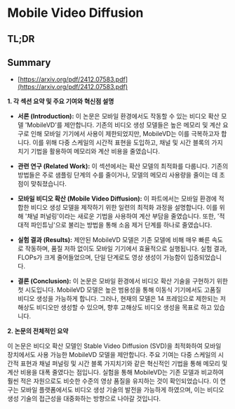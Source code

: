 # Mobile Video Diffusion
## TL;DR
## Summary
- [https://arxiv.org/pdf/2412.07583.pdf](https://arxiv.org/pdf/2412.07583.pdf)

**1. 각 섹션 요약 및 주요 기여와 혁신점 설명**

- **서론 (Introduction):** 이 논문은 모바일 환경에서도 작동할 수 있는 비디오 확산 모델 'MobileVD'를 제안합니다. 기존의 비디오 생성 모델들은 높은 메모리 및 계산 요구로 인해 모바일 기기에서 사용이 제한되었지만, MobileVD는 이를 극복하고자 합니다. 이를 위해 다중 스케일의 시간적 표현을 도입하고, 채널 및 시간 블록의 가지치기 기법을 활용하여 메모리와 계산 비용을 줄였습니다.

- **관련 연구 (Related Work):** 이 섹션에서는 확산 모델의 최적화를 다룹니다. 기존의 방법들은 주로 샘플링 단계의 수를 줄이거나, 모델의 메모리 사용량을 줄이는 데 초점이 맞춰졌습니다.

- **모바일 비디오 확산 (Mobile Video Diffusion):** 이 파트에서는 모바일 환경에 적합한 비디오 생성 모델을 제작하기 위한 일련의 최적화 과정을 설명합니다. 이를 위해 '채널 퍼널링'이라는 새로운 기법을 사용하여 계산 부담을 줄였습니다. 또한, '적대적 파인튜닝'으로 불리는 방법을 통해 소음 제거 단계를 하나로 줄였습니다.

- **실험 결과 (Results):** 제안된 MobileVD 모델은 기존 모델에 비해 매우 빠른 속도로 작동하며, 품질 저하 없이도 모바일 기기에서 효율적으로 실행됩니다. 실험 결과, FLOPs가 크게 줄어들었으며, 단일 단계로도 영상 생성이 가능함이 입증되었습니다.

- **결론 (Conclusion):** 이 논문은 모바일 환경에서 비디오 확산 기술을 구현하기 위한 첫 시도입니다. MobileVD 모델은 높은 범용성을 통해 이동식 기기에서도 고품질 비디오 생성을 가능하게 합니다. 그러나, 현재의 모델은 14 프레임으로 제한되는 저해상도 비디오만 생성할 수 있으며, 향후 고해상도 비디오 생성을 목표로 하고 있습니다.

**2. 논문의 전체적인 요약**

이 논문은 비디오 확산 모델인 Stable Video Diffusion (SVD)을 최적화하여 모바일 장치에서도 사용 가능한 MobileVD 모델을 제안합니다. 주요 기여는 다중 스케일의 시간적 표현과 채널 퍼널링 및 시간 블록 가지치기와 같은 혁신적인 기법을 통해 메모리 및 계산 비용을 대폭 줄였다는 점입니다. 실험을 통해 MobileVD는 기존 모델과 비교하여 훨씬 적은 자원으로도 비슷한 수준의 영상 품질을 유지하는 것이 확인되었습니다. 이 연구는 모바일 플랫폼에서도 비디오 생성 기술의 발전을 가능하게 하였으며, 이는 비디오 생성 기술의 접근성을 대중화하는 방향으로 나아갈 것입니다.